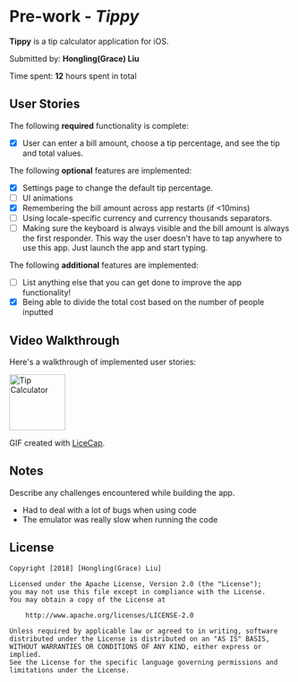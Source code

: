 # Pre-work - *Tippy*

**Tippy** is a tip calculator application for iOS.

Submitted by: **Hongling(Grace) Liu**

Time spent: **12** hours spent in total

## User Stories

The following **required** functionality is complete:

* [X] User can enter a bill amount, choose a tip percentage, and see the tip and total values.

The following **optional** features are implemented:
* [X] Settings page to change the default tip percentage.
* [ ] UI animations
* [X] Remembering the bill amount across app restarts (if <10mins)
* [ ] Using locale-specific currency and currency thousands separators.
* [ ] Making sure the keyboard is always visible and the bill amount is always the first responder. This way the user doesn't have to tap anywhere to use this app. Just launch the app and start typing.

The following **additional** features are implemented:

- [ ] List anything else that you can get done to improve the app functionality!
- [X] Being able to divide the total cost based on the number of people inputted

## Video Walkthrough 

Here's a walkthrough of implemented user stories:

<img src='https://imgur.com/a/bkMws4u' title='Tippy' width='100' alt='Tip Calculator' />

GIF created with [LiceCap](http://www.cockos.com/licecap/).

## Notes

Describe any challenges encountered while building the app.
- Had to deal with a lot of bugs when using code
- The emulator was really slow when running the code

## License

    Copyright [2018] [Hongling(Grace) Liu]

    Licensed under the Apache License, Version 2.0 (the "License");
    you may not use this file except in compliance with the License.
    You may obtain a copy of the License at

        http://www.apache.org/licenses/LICENSE-2.0

    Unless required by applicable law or agreed to in writing, software
    distributed under the License is distributed on an "AS IS" BASIS,
    WITHOUT WARRANTIES OR CONDITIONS OF ANY KIND, either express or implied.
    See the License for the specific language governing permissions and
    limitations under the License.
